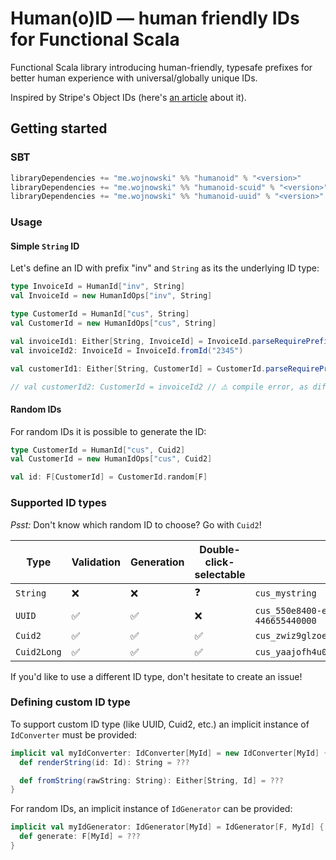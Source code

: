 # Human(o)ID — human friendly IDs for Functional Scala

Functional Scala library introducing human-friendly, typesafe prefixes for better human
experience with universal/globally unique IDs.

Inspired by Stripe's Object IDs (here's [an article](https://dev.to/stripe/designing-apis-for-humans-object-ids-3o5a)
about it).

## Getting started

### SBT

```scala
libraryDependencies += "me.wojnowski" %% "humanoid" % "<version>"
libraryDependencies += "me.wojnowski" %% "humanoid-scuid" % "<version>" // optional, for Cuid2 integration
libraryDependencies += "me.wojnowski" %% "humanoid-uuid" % "<version>" // optional, for UUID integration
```

### Usage

#### Simple `String` ID

Let's define an ID with prefix "inv" and `String` as its the underlying ID type:

```scala
type InvoiceId = HumanId["inv", String]
val InvoiceId = new HumanIdOps["inv", String]

type CustomerId = HumanId["cus", String]
val CustomerId = new HumanIdOps["cus", String]

val invoiceId1: Either[String, InvoiceId] = InvoiceId.parseRequirePrefix("inv_1234")
val invoiceId2: InvoiceId = InvoiceId.fromId("2345")

val customerId1: Either[String, CustomerId] = CustomerId.parseRequirePrefix("cus_1234").toOption.get

// val customerId2: CustomerId = invoiceId2 // ⚠️ compile error, as different prefixes mean different types
```

#### Random IDs

For random IDs it is possible to generate the ID:

```scala
type CustomerId = HumanId["cus", Cuid2]
val CustomerId = new HumanIdOps["cus", Cuid2]

val id: F[CustomerId] = CustomerId.random[F]
```

### Supported ID types
_Psst:_ Don't know which random ID to choose? Go with `Cuid2`!

| Type        | Validation | Generation | Double-click-selectable | Example                                    |
|-------------|------------|------------|-------------------------|--------------------------------------------|
| `String`    | ❌          | ❌          | ❓                       | `cus_mystring`                             |
| `UUID`      | ✅          | ✅          | ❌                       | `cus_550e8400-e29b-41d4-a716-446655440000` | 
| `Cuid2`     | ✅          | ✅          | ✅                       | `cus_zwiz9glzoec3hk4ji5mgm4mp`             |
| `Cuid2Long` | ✅          | ✅          | ✅                       | `cus_yaajofh4u0ycvs3tbasjwoofrujvuhoq`     |

If you'd like to use a different ID type, don't hesitate to create an issue!

### Defining custom ID type
To support custom ID type (like UUID, Cuid2, etc.) an implicit instance of `IdConverter` must be provided:

```scala
implicit val myIdConverter: IdConverter[MyId] = new IdConverter[MyId] {
  def renderString(id: Id): String = ???

  def fromString(rawString: String): Either[String, Id] = ???
}
```

For random IDs, an implicit instance of `IdGenerator` can be provided:

```scala
implicit val myIdGenerator: IdGenerator[MyId] = IdGenerator[F, MyId] {
  def generate: F[MyId] = ???
}
```
